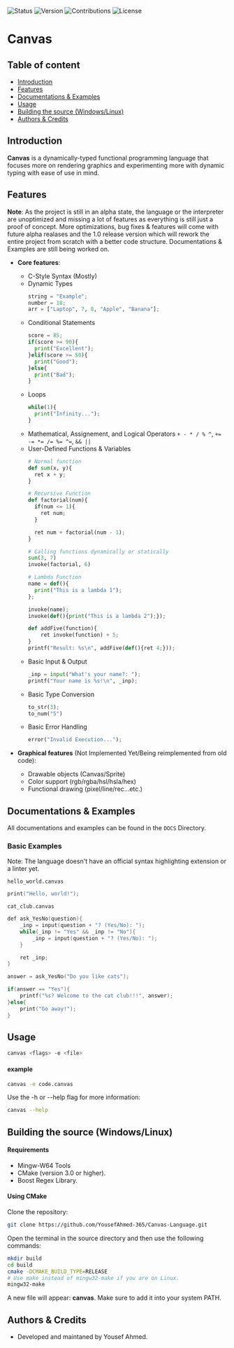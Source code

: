 ![Status](https://img.shields.io/badge/Status-Alpha-orange) ![Version](https://img.shields.io/badge/Version-v0.1-orange) ![Contributions](https://img.shields.io/badge/Contributions-Welcome-brightgreen) ![License](https://img.shields.io/badge/License-MIT-blue)

# Canvas

## Table of content
- [Introduction](#section_1)
- [Features](#section_2)
- [Documentations & Examples](#section_3)
- [Usage](#section_4)
- [Building the source (Windows/Linux)](#section_5)
- [Authors & Credits](#section_6)

<a id="section_1"></a>
## Introduction
**Canvas** is a dynamically-typed functional programming language that focuses more on rendering graphics and experimenting more with dynamic typing with ease of use in mind.

<a id="section_2"></a>
## Features
**Note**: As the project is still in an alpha state, the language or the interpreter are unoptimized and missing a lot of features as everything is still just a proof of concept. More optimizations, bug fixes & features will come with future alpha realases and the 1.0 release version which will rework the entire project from scratch with a better code structure. Documentations & Examples are still being worked on.

- **Core features**:
  - C-Style Syntax (Mostly)
  - Dynamic Types
    ```python
    string = "Example";
    number = 18;
    arr = ["Laptop", 7, 8, "Apple", "Banana"];
    ```
  - Conditional Statements
    ```python
    score = 85;
    if(score >= 90){
      print("Excellent");
    }elif(score >= 50){
      print("Good");
    }else{
      print("Bad");
    }
    ```
  - Loops
    ```python
    while(1){
      print("Infinity...");
    }
    ```
  - Mathematical, Assignement, and Logical Operators
    `+ - * / % ^`, `+= -= *= /= %= ^=`, `&& ||`
  - User-Defined Functions & Variables
    ```python
    # Normal function
    def sum(x, y){
      ret x + y;
    }

    # Recursive Function
    def factorial(num){
      if(num <= 1){
        ret num;
      }

      ret num + factorial(num - 1);
    }

    # Calling functions dynamically or statically
    sum(3, 7)
    invoke(factorial, 6)

    # Lambda Function
    name = def(){
      print("This is a lambda 1");
    };
    
    invoke(name);
    invoke(def(){print("This is a lambda 2");});
    
    def addFive(function){
        ret invoke(function) + 5;
    }
    printf("Result: %s\n", addFive(def(){ret 4;}));
    ```
  - Basic Input & Output
    ```python
    _inp = input("What's your name?: ");
    printf("Your name is %s!\n", _inp);
    ```
  - Basic Type Conversion
    ```python
    to_str(3);
    to_num("5")
    ```
  - Basic Error Handling
    ```python
    error("Invalid Execution...");
    ```

- **Graphical features** (Not Implemented Yet/Being reimplemented from old code):
  - Drawable objects (Canvas/Sprite)
  - Color support (rgb/rgba/hsl/hsla/hex)
  - Functional drawing (pixel/line/rec...etc.)

<a id="section_3"></a>
## Documentations & Examples
All documentations and examples can be found in the `DOCS` Directory.

### Basic Examples
Note: The language doesn't have an official syntax highlighting extension or a linter yet. 

`hello_world.canvas`
```C
print("Hello, world!");
```

`cat_club.canvas`
``` C
def ask_YesNo(question){
    _inp = input(question + "? (Yes/No): ");
    while(_inp != "Yes" && _inp != "No"){
        _inp = input(question + "? (Yes/No): ");
    } 

    ret _inp;
}

answer = ask_YesNo("Do you like cats");

if(answer == "Yes"){
    printf("%s? Welcome to the cat club!!!", answer);
}else{
    print("Go away!");
}
```

<a id="section_4"></a>
## Usage
```bash
canvas <flags> -e <file>
```

#### example
```bash
canvas -e code.canvas
```
Use the -h or --help flag for more information:
```bash
canvas --help
```

<a id="section_5"></a>
## Building the source (Windows/Linux)
#### Requirements
- Mingw-W64 Tools
- CMake (version 3.0 or higher).
- Boost Regex Library.

#### Using CMake

Clone the repository:
```bash
git clone https://github.com/YousefAhmed-365/Canvas-Language.git
```

Open the terminal in the source directory and then use the following commands:
```bash
mkdir build
cd build
cmake -DCMAKE_BUILD_TYPE=RELEASE
# Use make instead of mingw32-make if you are on Linux.
mingw32-make
```
A new file will appear: **canvas**. Make sure to add it into your system PATH.

<a id="section_6"></a>
## Authors & Credits
- Developed and maintaned by Yousef Ahmed.
